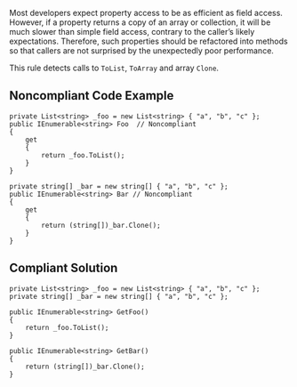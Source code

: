 Most developers expect property access to be as efficient as field access. However, if a property returns a copy of an array or collection, it will be much slower than simple field access, contrary to the caller’s likely expectations. Therefore, such properties should be refactored into methods so that callers are not surprised by the unexpectedly poor performance.
 
This rule detects calls to `ToList`, `ToArray` and array `Clone`.
 
## Noncompliant Code Example

    private List<string> _foo = new List<string> { "a", "b", "c" };
    public IEnumerable<string> Foo  // Noncompliant
    {
        get
        {
            return _foo.ToList();
        }
    }
    
    private string[] _bar = new string[] { "a", "b", "c" };
    public IEnumerable<string> Bar // Noncompliant
    {
        get
        {
            return (string[])_bar.Clone();
        }
    }

## Compliant Solution

    private List<string> _foo = new List<string> { "a", "b", "c" };
    private string[] _bar = new string[] { "a", "b", "c" };
    
    public IEnumerable<string> GetFoo()
    {
        return _foo.ToList();
    }
    
    public IEnumerable<string> GetBar()
    {
        return (string[])_bar.Clone();
    }